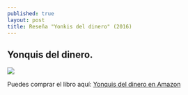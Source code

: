 ```yaml
---
published: true
layout: post
title: Reseña "Yonkis del dinero" (2016)
---
```

## Yonquis del dinero.

![]({{site.baseurl}}/_posts/41MbAQqWE0L._SX313_BO1%2C204%2C203%2C200_.jpg)

Puedes comprar el libro aquí: [Yonquis del dinero en Amazon](https://www.amazon.es/Yonquis-del-dinero-Cuadril%C3%A1tero-libros/dp/841601289X)
